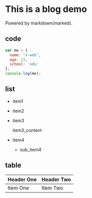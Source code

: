 # This is a blog demo

Powered by markdown(marked).

## code

```js
var me = {
  name: "x-web",
  age: 23,
  school: 'xdu'
};
console.log(me);
```

## list

* item1
* item2
* item3

  item3_content
* item4
  * sub_item4

## table

| Header One     | Header Two     |
| :------------- | :------------- |
| Item One       | Item Two       |
